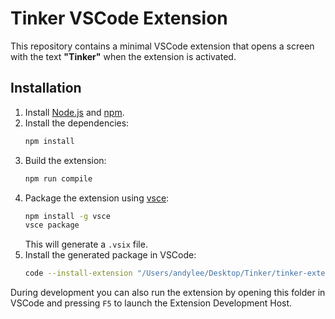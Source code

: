 # Tinker VSCode Extension

This repository contains a minimal VSCode extension that opens a screen with the text **"Tinker"** when the extension is activated.

## Installation

1. Install [Node.js](https://nodejs.org/) and [npm](https://www.npmjs.com/).
2. Install the dependencies:
   ```bash
   npm install
   ```
3. Build the extension:
   ```bash
   npm run compile
   ```
4. Package the extension using [vsce](https://github.com/microsoft/vsce):
   ```bash
   npm install -g vsce
   vsce package
   ```
   This will generate a `.vsix` file.
5. Install the generated package in VSCode:
   ```bash
   code --install-extension "/Users/andylee/Desktop/Tinker/tinker-extension-0.0.1.vsix"
   ```

During development you can also run the extension by opening this folder in VSCode and pressing `F5` to launch the Extension Development Host.
